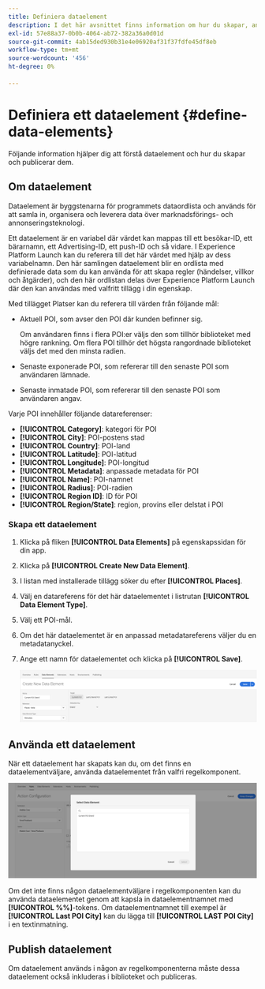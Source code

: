 ```yaml
---
title: Definiera dataelement
description: I det här avsnittet finns information om hur du skapar, använder och publicerar dataelement i Experience Platform Launch för platser.
exl-id: 57e88a37-0b0b-4064-ab72-382a36a0d01d
source-git-commit: 4ab15ded930b31e4e06920af31f37fdfe45df8eb
workflow-type: tm+mt
source-wordcount: '456'
ht-degree: 0%

---
```


# Definiera ett dataelement {#define-data-elements}

Följande information hjälper dig att förstå dataelement och hur du skapar och publicerar dem.

## Om dataelement

Dataelement är byggstenarna för programmets dataordlista och används för att samla in, organisera och leverera data över marknadsförings- och annonseringsteknologi.

Ett dataelement är en variabel där värdet kan mappas till ett besökar-ID, ett bärarnamn, ett Advertising-ID, ett push-ID och så vidare. I Experience Platform Launch kan du referera till det här värdet med hjälp av dess variabelnamn. Den här samlingen dataelement blir en ordlista med definierade data som du kan använda för att skapa regler (händelser, villkor och åtgärder), och den här ordlistan delas över Experience Platform Launch där den kan användas med valfritt tillägg i din egenskap.

Med tillägget Platser kan du referera till värden från följande mål:

* Aktuell POI, som avser den POI där kunden befinner sig.

  Om användaren finns i flera POI:er väljs den som tillhör biblioteket med högre rankning. Om flera POI tillhör det högsta rangordnade biblioteket väljs det med den minsta radien.
* Senaste exponerade POI, som refererar till den senaste POI som användaren lämnade.
* Senaste inmatade POI, som refererar till den senaste POI som användaren angav.

Varje POI innehåller följande datareferenser:

* **[!UICONTROL Category]**: kategori för POI
* **[!UICONTROL City]**: POI-postens stad
* **[!UICONTROL Country]**: POI-land
* **[!UICONTROL Latitude]**: POI-latitud
* **[!UICONTROL Longitude]**: POI-longitud
* **[!UICONTROL Metadata]**: anpassade metadata för POI
* **[!UICONTROL Name]**: POI-namnet
* **[!UICONTROL Radius]**: POI-radien
* **[!UICONTROL Region ID]**: ID för POI
* **[!UICONTROL Region/State]**: region, provins eller delstat i POI

### Skapa ett dataelement

1. Klicka på fliken **[!UICONTROL Data Elements]** på egenskapssidan för din app.

1. Klicka på **[!UICONTROL Create New Data Element]**.

1. I listan med installerade tillägg söker du efter **[!UICONTROL Places]**.

1. Välj en datareferens för det här dataelementet i listrutan **[!UICONTROL Data Element Type]**.

1. Välj ett POI-mål.

1. Om det här dataelementet är en anpassad metadatareferens väljer du en metadatanyckel.

1. Ange ett namn för dataelementet och klicka på **[!UICONTROL Save]**.

   ![Skapa dataelement](/help/assets/create-de-7-v3.png)


## Använda ett dataelement

När ett dataelement har skapats kan du, om det finns en dataelementväljare, använda dataelementet från valfri regelkomponent.

![Använd dataelementet](/help/assets/use-de-v2.png)

Om det inte finns någon dataelementväljare i regelkomponenten kan du använda dataelementet genom att kapsla in dataelementnamnet med **[!UICONTROL %%]**-tokens.
Om dataelementnamnet till exempel är **[!UICONTROL Last POI City]** kan du lägga till **[!UICONTROL LAST POI City]** i en textinmatning.


## Publish dataelement

Om dataelement används i någon av regelkomponenterna måste dessa dataelement också inkluderas i biblioteket och publiceras.
